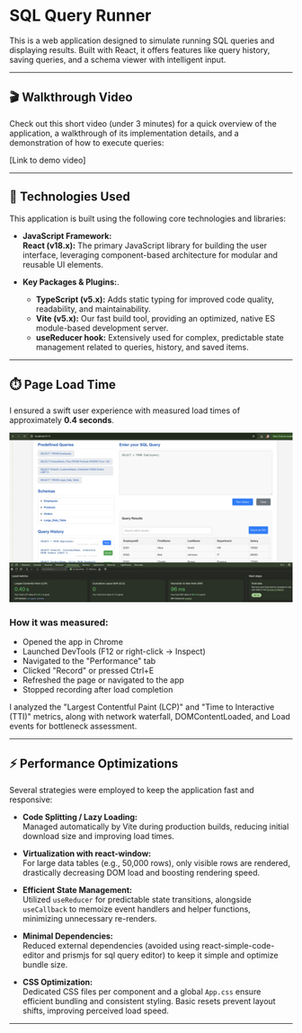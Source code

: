 # SQL Query Runner

This is a web application designed to simulate running SQL queries and displaying results. Built with React, it offers features like query history, saving queries, and a schema viewer with intelligent input.

---

## 🎬 Walkthrough Video

Check out this short video (under 3 minutes) for a quick overview of the application, a walkthrough of its implementation details, and a demonstration of how to execute queries:

[Link to demo video]

---

## 🚀 Technologies Used

This application is built using the following core technologies and libraries:

- **JavaScript Framework:**  
  **React (v18.x):** The primary JavaScript library for building the user interface, leveraging component-based architecture for modular and reusable UI elements.

- **Key Packages & Plugins:**.
  - **TypeScript (v5.x):** Adds static typing for improved code quality, readability, and maintainability.
  - **Vite (v5.x):** Our fast build tool, providing an optimized, native ES module-based development server.
  - **useReducer hook:** Extensively used for complex, predictable state management related to queries, history, and saved items.

---

## ⏱️ Page Load Time

I ensured a swift user experience with measured load times of approximately **0.4 seconds**.

![App Screenshot](./src//assets/performance.png)


### How it was measured:

- Opened the app in Chrome
- Launched DevTools (F12 or right-click -> Inspect)
- Navigated to the "Performance" tab
- Clicked "Record" or pressed Ctrl+E
- Refreshed the page or navigated to the app
- Stopped recording after load completion

I analyzed the "Largest Contentful Paint (LCP)" and "Time to Interactive (TTI)" metrics, along with network waterfall, DOMContentLoaded, and Load events for bottleneck assessment.

---

## ⚡ Performance Optimizations

Several strategies were employed to keep the application fast and responsive:

- **Code Splitting / Lazy Loading:**  
  Managed automatically by Vite during production builds, reducing initial download size and improving load times.

- **Virtualization with react-window:**  
  For large data tables (e.g., 50,000 rows), only visible rows are rendered, drastically decreasing DOM load and boosting rendering speed.

- **Efficient State Management:**  
  Utilized `useReducer` for predictable state transitions, alongside `useCallback` to memoize event handlers and helper functions, minimizing unnecessary re-renders.

- **Minimal Dependencies:**  
  Reduced external dependencies (avoided using react-simple-code-editor and prismjs for sql query editor) to keep it simple and optimize bundle size.

- **CSS Optimization:**  
  Dedicated CSS files per component and a global `App.css` ensure efficient bundling and consistent styling. Basic resets prevent layout shifts, improving perceived load speed.

---



